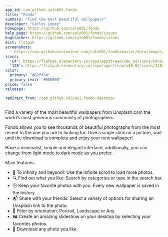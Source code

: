 ```yaml
---
app_id: com.github.calo001.fondo
title: "Fondo"
summary: "Find the most beautiful wallpapers"
developer: "Carlos Lopez"
homepage: https://github.com/calo001/fondo
help_page: https://github.com/calo001/fondo/issues
bugtracker: https://github.com/calo001/fondo/issues
dist: flatpak
screenshots:
  - https://raw.githubusercontent.com/calo001/fondo/master/data/images/screenshot_1.png
icons:
  '64': https://flatpak.elementary.io/repo/appstream/x86_64/icons/64x64/com.github.calo001.fondo.png
  '128': https://flatpak.elementary.io/repo/appstream/x86_64/icons/128x128/com.github.calo001.fondo.png
color:
  primary: "#82ffc4"
  primary-text: "#000000"
price: false
releases:

redirect_from: /com.github.calo001.fondo.desktop/
---
```


<p>Find a variety of the most beautiful wallpapers from Unsplash.com the world’s most generous community of photographers.</p>
<p>Fondo allows you to see thousands of beautiful photographs from the most recent to the one you are to looking for. Give a single click on a picture, wait until the download is complete and enjoy your new wallpaper!</p>
<p>Have a minimalist, simple and elegant interface, additionally, you can change from light mode to dark mode as you prefer.</p>
<p>Main features:</p>
<ul>
<li>🌠️ To infinity and beyond!: Use the infinite scroll to load more photos.</li>
<li>🔍️ Find out what you like: Search by categories or type in the search bar.</li>
<li>🕒️ Keep your favorite photos with you: Every new wallpaper is saved in the history.</li>
<li>📬️ Share with your friends: Select a variety of options for sharing an Unsplash link to the photo.</li>
<li>🔄️ Filter by orientation: Portrait, Landscape or Any.</li>
<li>🖼️ Create an amazing slideshow on your desktop by selecting your favorites photos.</li>
<li>🔽️ Download any photo you like.</li>
</ul>